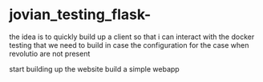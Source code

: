 # jovian_testing_flask-


the idea is to quickly build up a client so that i can interact 
with the docker testing that we need to build in case 
the configuration for the case when revolutio are not present 

start building up the website build a simple webapp 
